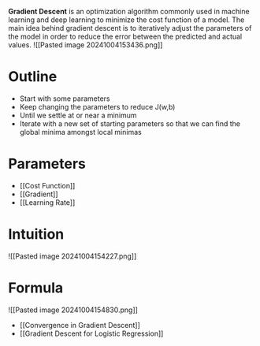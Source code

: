 **Gradient Descent** is an optimization algorithm commonly used in machine learning and deep learning to minimize the cost function of a model. The main idea behind gradient descent is to iteratively adjust the parameters of the model in order to reduce the error between the predicted and actual values.
![[Pasted image 20241004153436.png]]
# Outline
- Start with some parameters
- Keep changing the parameters to reduce J(w,b)
- Until we settle at or near a minimum
- Iterate with a new set of starting parameters so that we can find the global minima amongst local minimas
# Parameters
- [[Cost Function]]
- [[Gradient]]
- [[Learning Rate]]

# Intuition
![[Pasted image 20241004154227.png]]

# Formula 
![[Pasted image 20241004154830.png]]

- [[Convergence in Gradient Descent]]
- [[Gradient Descent for Logistic Regression]]